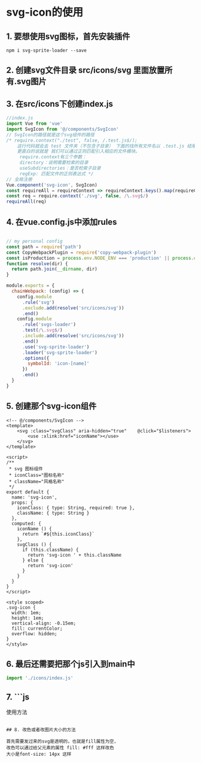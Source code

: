 # svg-icon的使用

## 1. 要想使用svg图标，首先安装插件

```shell
npm i svg-sprite-loader --save
```


## 2. 创建svg文件目录 src/icons/svg  里面放置所有.svg图片

  [](./img/svg-icon.png)

## 3. 在src/icons下创建index.js

   ```js
   //index.js
   import Vue from 'vue'
   import SvgIcon from '@/components/SvgIcon'
   // SvgIcon的路径就是这个svg组件的路径
   /* require.context("./test", false, /.test.js$/);
       这行代码就会去 test 文件夹（不包含子目录） 下面的找所有文件名以 .test.js 结尾的文件能被 require 的文件。
       更直白的说就是 我们可以通过正则匹配引入相应的文件模块。
        require.context有三个参数：
        directory：说明需要检索的目录
        useSubdirectories：是否检索子目录
        regExp: 匹配文件的正则表达式 */
   // 全局注册
   Vue.component('svg-icon', SvgIcon)
   const requireAll = requireContext => requireContext.keys().map(requireContext)
   const req = require.context('./svg', false, /\.svg$/)
   requireAll(req)
   ```

## 4. 在vue.config.js中添加rules

   ```js
   
   // my personal config
   const path = require('path')
   const CopyWebpackPlugin = require('copy-webpack-plugin')
   const isProduction = process.env.NODE_ENV === 'production' || process.env.NODE_ENV === 'test'
   function resolve(dir) {
     return path.join(__dirname, dir)
   }
   
   module.exports = {
     chainWebpack: (config) => {
       config.module
         .rule('svg')
         .exclude.add(resolve('src/icons/svg'))
         .end()
       config.module
         .rule('svgs-loader')
         .test(/\.svg$/)
         .include.add(resolve('src/icons/svg'))
         .end()
         .use('svg-sprite-loader')
         .loader('svg-sprite-loader')
         .options({
           symbolId: 'icon-[name]'
         })
         .end()
     }
   }
   ```

## 5. 创建那个svg-icon组件

   ```vue
   <!-- @/components/SvgIcon -->
   <template>
       <svg :class="svgClass" aria-hidden="true" 	@click="$listeners">
           <use :xlink:href="iconName"></use>
       </svg>
   </template>
   
   <script>
   /**
    * svg 图标组件
    * iconClass="图标名称"
    * className="风格名称"
    */
   export default {
     name: 'svg-icon',
     props: {
       iconClass: { type: String, required: true },
       className: { type: String }
     },
     computed: {
       iconName () {
         return `#${this.iconClass}`
       },
       svgClass () {
         if (this.className) {
           return 'svg-icon ' + this.className
         } else {
           return 'svg-icon'
         }
       }
     }
   }
   </script>
   
   <style scoped>
   .svg-icon {
     width: 1em;
     height: 1em;
     vertical-align: -0.15em;
     fill: currentColor;
     overflow: hidden;
   }
   </style>
   ```

## 6. 最后还需要把那个js引入到main中

   ```js
   import './icons/index.js'
   ```

## 7. ```js
   使用方法
   <svg-icon icon-class="svg文件名"/>
   ```

## 8. 改色或者改图片大小的方法
   ```
    首先需要发过来的svg是透明的，也就是fill属性为空，
    改色可以通过给父元素的属性 fill: #fff 这样改色
    大小是font-size: 14px 这样
  ```

  ```